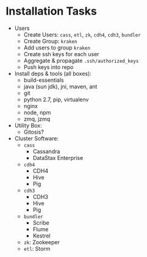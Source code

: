 # Installation Tasks


- Users
    - Create Users: `cass`, `etl`, `zk`, `cdh4`, `cdh3`, `bundler`
    - Create Group: `kraken`
    - Add users to group `kraken`
    - Create ssh keys for each user
    - Aggregate & propagate `.ssh/authorized_keys`
    - Push keys into repo
- Install deps & tools (all boxes):
    - build-essentials
    - java (sun jdk), jni, maven, ant
    - git
    - python 2.7, pip, virtualenv
    - nginx
    - node, npm
    - zmq, jzmq
- Utility Box:
    - Gitosis?
- Cluster Software:
    - `cass`
        - Cassandra
        - DataStax Enterprise
    - `cdh4`
        - CDH4
        - Hive
        - Pig
    - `cdh3`
        - CDH3
        - Hive
        - Pig
    - `bundler`
        - Scribe
        - Flume
        - Kestrel
    - `zk`: Zookeeper
    - `etl`: Storm

